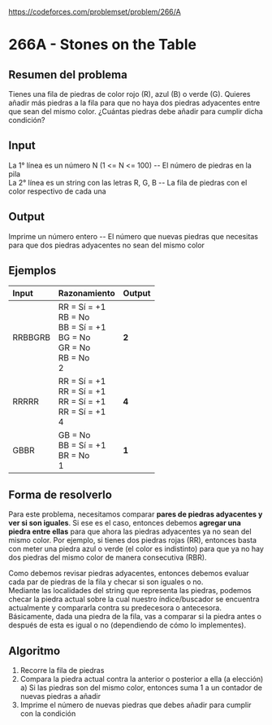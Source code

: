 https://codeforces.com/problemset/problem/266/A

# 266A - Stones on the Table

## Resumen del problema
Tienes una fila de piedras de color rojo (R), azul (B) o verde (G). Quieres añadir más piedras a la fila para que no haya dos piedras adyacentes entre que sean del mismo color. ¿Cuántas piedras debe añadir para cumplir dicha condición?

## Input
La 1° línea es un número N (1 <= N <= 100) -- El número de piedras en la pila \
La 2° línea es un string con las letras R, G, B -- La fila de piedras con el color respectivo de cada una

## Output
Imprime un número entero -- El número que nuevas piedras que necesitas para que dos piedras adyacentes no sean del mismo color

## Ejemplos
| Input     | Razonamiento                                                                              | Output    |
| :-------- | :---------------------------------------------------------------------------------------- | --------- |
| RRBBGRB   | RR = Sí = +1 <br> RB = No <br> BB = Sí = +1 <br> BG = No <br> GR = No <br> RB = No <br> 2 | **2**         |
| RRRRR     | RR = Sí = +1 <br> RR = Sí = +1 <br> RR = Sí = +1 <br> RR = Sí = +1 <br> 4                 | **4**         |
| GBBR      | GB = No <br> BB = Sí = +1 <br> BR = No <br> 1                                             | **1**         |

## Forma de resolverlo
Para este problema, necesitamos comparar **pares de piedras adyacentes y ver si son iguales**. Si ese es el caso, entonces debemos **agregar una piedra entre ellas** para que ahora las piedras adyacentes ya no sean del mismo color. Por ejemplo, si tienes dos piedras rojas (RR), entonces basta con meter una piedra azul o verde (el color es indistinto) para que ya no hay dos piedras del mismo color de manera consecutiva (RBR).

Como debemos revisar piedras adyacentes, entonces debemos evaluar cada par de piedras de la fila y checar si son iguales o no.\
Mediante las localidades del string que representa las piedras, podemos checar la piedra actual sobre la cual nuestro índice/buscador se encuentra actualmente y compararla contra su predecesora o antecesora. Básicamente, dada una piedra de la fila, vas a comparar si la piedra antes o después de esta es igual o no (dependiendo de cómo lo implementes).

## Algoritmo
1) Recorre la fila de piedras
2) Compara la piedra actual contra la anterior o posterior a ella (a elección) \
a) Si las piedras son del mismo color, entonces suma 1 a un contador de nuevas piedras a añadir
3) Imprime el número de nuevas piedras que debes añadir para cumplir con la condición
